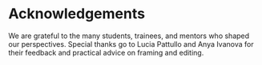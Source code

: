 Acknowledgements
=======================

We are grateful to the many students, trainees, and mentors who shaped our perspectives. Special thanks go to Lucia Pattullo and Anya Ivanova for their feedback and practical advice on framing and editing. 